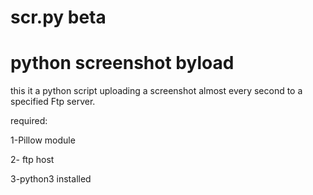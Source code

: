 # scr.py beta
# python screenshot byload 
this it a python script uploading a screenshot almost every second to a specified Ftp server.

required:

1-Pillow module

2- ftp host 

3-python3 installed 
